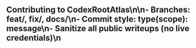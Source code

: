 ## Contributing to CodexRootAtlas\n\n- Branches: feat/<name>, fix/<name>, docs/<name>\n- Commit style: type(scope): message\n- Sanitize all public writeups (no live credentials)\n
